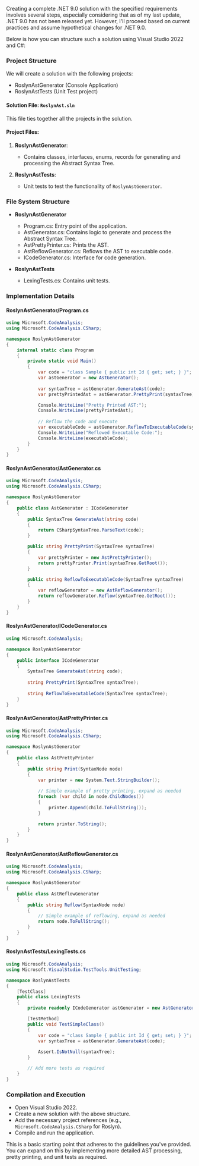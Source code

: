 ﻿Creating a complete .NET 9.0 solution with the specified requirements involves several steps, especially considering that as of my last update, .NET 9.0 has not been released yet. However, I'll proceed based on current practices and assume hypothetical changes for .NET 9.0.

Below is how you can structure such a solution using Visual Studio 2022 and C#:

### Project Structure
We will create a solution with the following projects:
- RoslynAstGenerator (Console Application)
- RoslynAstTests (Unit Test project)

#### Solution File: `RoslynAst.sln`
This file ties together all the projects in the solution.

#### Project Files:
1. **RoslynAstGenerator**:
   - Contains classes, interfaces, enums, records for generating and processing the Abstract Syntax Tree.
   
2. **RoslynAstTests**:
   - Unit tests to test the functionality of `RoslynAstGenerator`.

### File System Structure
- **RoslynAstGenerator**
  - Program.cs: Entry point of the application.
  - AstGenerator.cs: Contains logic to generate and process the Abstract Syntax Tree.
  - AstPrettyPrinter.cs: Prints the AST.
  - AstReflowGenerator.cs: Reflows the AST to executable code.
  - ICodeGenerator.cs: Interface for code generation.
  
- **RoslynAstTests**
  - LexingTests.cs: Contains unit tests.

### Implementation Details

#### RoslynAstGenerator/Program.cs
```csharp
using Microsoft.CodeAnalysis;
using Microsoft.CodeAnalysis.CSharp;

namespace RoslynAstGenerator
{
    internal static class Program
    {
        private static void Main()
        {
            var code = "class Sample { public int Id { get; set; } }";
            var astGenerator = new AstGenerator();
            
            var syntaxTree = astGenerator.GenerateAst(code);
            var prettyPrintedAst = astGenerator.PrettyPrint(syntaxTree);

            Console.WriteLine("Pretty Printed AST:");
            Console.WriteLine(prettyPrintedAst);
            
            // Reflow the code and execute
            var executableCode = astGenerator.ReflowToExecutableCode(syntaxTree);
            Console.WriteLine("Reflowed Executable Code:");
            Console.WriteLine(executableCode);
        }
    }
}
```

#### RoslynAstGenerator/AstGenerator.cs
```csharp
using Microsoft.CodeAnalysis;
using Microsoft.CodeAnalysis.CSharp;

namespace RoslynAstGenerator
{
    public class AstGenerator : ICodeGenerator
    {
        public SyntaxTree GenerateAst(string code)
        {
            return CSharpSyntaxTree.ParseText(code);
        }

        public string PrettyPrint(SyntaxTree syntaxTree)
        {
            var prettyPrinter = new AstPrettyPrinter();
            return prettyPrinter.Print(syntaxTree.GetRoot());
        }

        public string ReflowToExecutableCode(SyntaxTree syntaxTree)
        {
            var reflowGenerator = new AstReflowGenerator();
            return reflowGenerator.Reflow(syntaxTree.GetRoot());
        }
    }
}
```

#### RoslynAstGenerator/ICodeGenerator.cs
```csharp
using Microsoft.CodeAnalysis;

namespace RoslynAstGenerator
{
    public interface ICodeGenerator
    {
        SyntaxTree GenerateAst(string code);
        
        string PrettyPrint(SyntaxTree syntaxTree);
        
        string ReflowToExecutableCode(SyntaxTree syntaxTree);
    }
}
```

#### RoslynAstGenerator/AstPrettyPrinter.cs
```csharp
using Microsoft.CodeAnalysis;
using Microsoft.CodeAnalysis.CSharp;

namespace RoslynAstGenerator
{
    public class AstPrettyPrinter
    {
        public string Print(SyntaxNode node)
        {
            var printer = new System.Text.StringBuilder();
            
            // Simple example of pretty printing, expand as needed
            foreach (var child in node.ChildNodes())
            {
                printer.Append(child.ToFullString());
            }

            return printer.ToString();
        }
    }
}
```

#### RoslynAstGenerator/AstReflowGenerator.cs
```csharp
using Microsoft.CodeAnalysis;
using Microsoft.CodeAnalysis.CSharp;

namespace RoslynAstGenerator
{
    public class AstReflowGenerator
    {
        public string Reflow(SyntaxNode node)
        {
            // Simple example of reflowing, expand as needed
            return node.ToFullString();
        }
    }
}
```

#### RoslynAstTests/LexingTests.cs
```csharp
using Microsoft.CodeAnalysis;
using Microsoft.VisualStudio.TestTools.UnitTesting;

namespace RoslynAstTests
{
    [TestClass]
    public class LexingTests
    {
        private readonly ICodeGenerator astGenerator = new AstGenerator();

        [TestMethod]
        public void TestSimpleClass()
        {
            var code = "class Sample { public int Id { get; set; } }";
            var syntaxTree = astGenerator.GenerateAst(code);
            
            Assert.IsNotNull(syntaxTree);
        }

        // Add more tests as required
    }
}
```

### Compilation and Execution
- Open Visual Studio 2022.
- Create a new solution with the above structure.
- Add the necessary project references (e.g., `Microsoft.CodeAnalysis.CSharp` for Roslyn).
- Compile and run the application.

This is a basic starting point that adheres to the guidelines you've provided. You can expand on this by implementing more detailed AST processing, pretty printing, and unit tests as required.